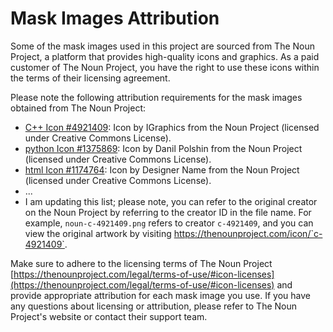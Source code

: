 # Mask Images Attribution

Some of the mask images used in this project are sourced from The Noun Project, a platform that provides high-quality icons and graphics. As a paid customer of The Noun Project, you have the right to use these icons within the terms of their licensing agreement.

Please note the following attribution requirements for the mask images obtained from The Noun Project:

- [C++ Icon #4921409](images/masks/Development/cplusplus.png): Icon by IGraphics from the Noun Project (licensed under Creative Commons License).
- [python Icon #1375869](images/masks/Development/python.png): Icon by Danil Polshin from the Noun Project (licensed under Creative Commons License).
- [html Icon #1174764](path/to/mask3.png): Icon by Designer Name from the Noun Project (licensed under Creative Commons License).
- ...
- I am updating this list; please note, you can refer to the original creator on the Noun Project by referring to the creator ID in the file name. For example, `noun-c-4921409.png` refers to creator `c-4921409`, and you can view the original artwork by visiting https://thenounproject.com/icon/`c-4921409`.

Make sure to adhere to the licensing terms of The Noun Project [https://thenounproject.com/legal/terms-of-use/#icon-licenses](https://thenounproject.com/legal/terms-of-use/#icon-licenses) and provide appropriate attribution for each mask image you use. If you have any questions about licensing or attribution, please refer to The Noun Project's website or contact their support team.

